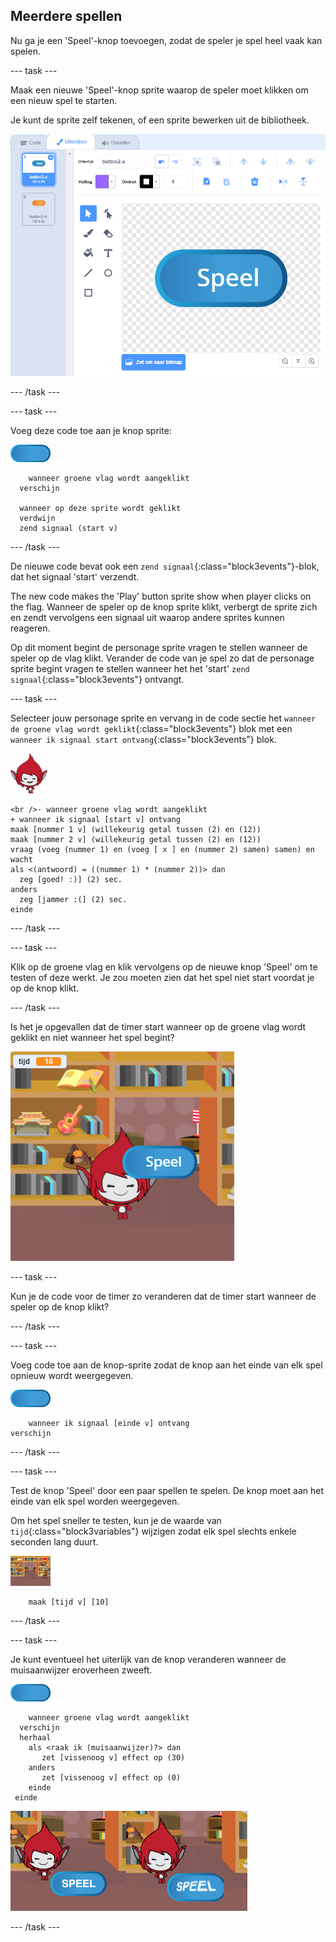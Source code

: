 ## Meerdere spellen

Nu ga je een 'Speel'-knop toevoegen, zodat de speler je spel heel vaak kan spelen.

\--- task \---

Maak een nieuwe 'Speel'-knop sprite waarop de speler moet klikken om een nieuw spel te starten.

Je kunt de sprite zelf tekenen, of een sprite bewerken uit de bibliotheek.

![Afbeelding van de speel-knop](images/brain-play.png)

\--- /task \---

\--- task \---

Voeg deze code toe aan je knop sprite:

![Knop-sprite](images/button-sprite.png)

```blocks3
    wanneer groene vlag wordt aangeklikt
  verschijn

  wanneer op deze sprite wordt geklikt
  verdwijn
  zend signaal (start v)
```

\--- /task \---

De nieuwe code bevat ook een `zend signaal`{:class="block3events"}-blok, dat het signaal 'start' verzendt.

The new code makes the 'Play' button sprite show when player clicks on the flag. Wanneer de speler op de knop sprite klikt, verbergt de sprite zich en zendt vervolgens een signaal uit waarop andere sprites kunnen reageren.

Op dit moment begint de personage sprite vragen te stellen wanneer de speler op de vlag klikt. Verander de code van je spel zo dat de personage sprite begint vragen te stellen wanneer het het 'start' `zend signaal`{:class="block3events"} ontvangt.

\--- task \---

Selecteer jouw personage sprite en vervang in de code sectie het `wanneer de groene vlag wordt geklikt`{:class="block3events"} blok met een `wanneer ik signaal start ontvang`{:class="block3events"} blok.

![Personage-sprite](images/giga-sprite.png)

```blocks3
<br />- wanneer groene vlag wordt aangeklikt
+ wanneer ik signaal [start v] ontvang
maak [nummer 1 v] (willekeurig getal tussen (2) en (12))
maak [nummer 2 v] (willekeurig getal tussen (2) en (12))
vraag (voeg (nummer 1) en (voeg [ x ] en (nummer 2) samen) samen) en wacht
als <(antwoord) = ((nummer 1) * (nummer 2))> dan 
  zeg [goed! :)] (2) sec.
anders
  zeg [jammer :(] (2) sec.
einde
```

\--- /task \---

\--- task \---

Klik op de groene vlag en klik vervolgens op de nieuwe knop 'Speel' om te testen of deze werkt. Je zou moeten zien dat het spel niet start voordat je op de knop klikt.

\--- /task \---

Is het je opgevallen dat de timer start wanneer op de groene vlag wordt geklikt en niet wanneer het spel begint?

![Timer is gestart](images/brain-timer-bug.png)

\--- task \---

Kun je de code voor de timer zo veranderen dat de timer start wanneer de speler op de knop klikt?

\--- /task \---

\--- task \---

Voeg code toe aan de knop-sprite zodat de knop aan het einde van elk spel opnieuw wordt weergegeven.

![Knop-sprite](images/button-sprite.png)

```blocks3
    wanneer ik signaal [einde v] ontvang
verschijn
```

\--- /task \---

\--- task \---

Test de knop 'Speel' door een paar spellen te spelen. De knop moet aan het einde van elk spel worden weergegeven.

Om het spel sneller te testen, kun je de waarde van `tijd`{:class="block3variables"} wijzigen zodat elk spel slechts enkele seconden lang duurt.

![Speelveld](images/stage-sprite.png)

```blocks3
    maak [tijd v] [10]
```

\--- /task \---

\--- task \---

Je kunt eventueel het uiterlijk van de knop veranderen wanneer de muisaanwijzer eroverheen zweeft.

![Drukknop](images/button-sprite.png)

```blocks3
    wanneer groene vlag wordt aangeklikt
  verschijn
  herhaal
    als <raak ik (muisaanwijzer)?> dan
       zet [vissenoog v] effect op (30)
    anders
       zet [vissenoog v] effect op (0)
    einde
 einde
```

![screenshot](images/brain-fisheye.png)

\--- /task \---